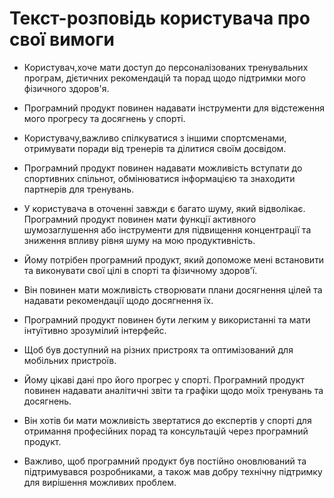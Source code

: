# Текст-розповідь користувача про свої вимоги<br> 

- Користувач,хоче мати доступ до персоналізованих тренувальних програм, дієтичних рекомендацій та порад щодо підтримки мого фізичного здоров'я. <br>

- Програмний продукт повинен надавати інструменти для відстеження мого прогресу та досягнень у спорті.<br>

- Користувачу,важливо спілкуватися з іншими спортсменами, отримувати поради від тренерів та ділитися своїм досвідом.<br>

- Програмний продукт повинен надавати можливість вступати до спортивних спільнот, обмінюватися інформацією та знаходити партнерів для тренувань.<br>

 - У користувача в оточенні завжди є багато шуму, який відволікає. Програмний продукт повинен мати функції активного шумозаглушення або інструменти для підвищення концентрації та зниження впливу рівня шуму на мою продуктивність.<br>

- Йому потрібен програмний продукт, який допоможе мені встановити та виконувати свої цілі в спорті та фізичному здоров'ї. <br>

- Він повинен мати можливість створювати плани досягнення цілей та надавати рекомендації щодо досягнення їх.<br>

- Програмний продукт повинен бути легким у використанні та мати інтуїтивно зрозумілий інтерфейс.<br>

 - Щоб  був доступний на різних пристроях та оптимізований для мобільних пристроїв.<br>

- Йому цікаві дані про його прогрес у спорті. Програмний продукт повинен надавати аналітичні звіти та графіки щодо моїх тренувань та досягнень.<br>

- Він хотів би мати можливість звертатися до експертів у спорті для отримання професійних порад та консультацій через програмний продукт.<br>

-  Важливо, щоб програмний продукт був постійно оновлюваний та підтримувався розробниками, а також мав добру технічну підтримку для вирішення можливих проблем. <br>





